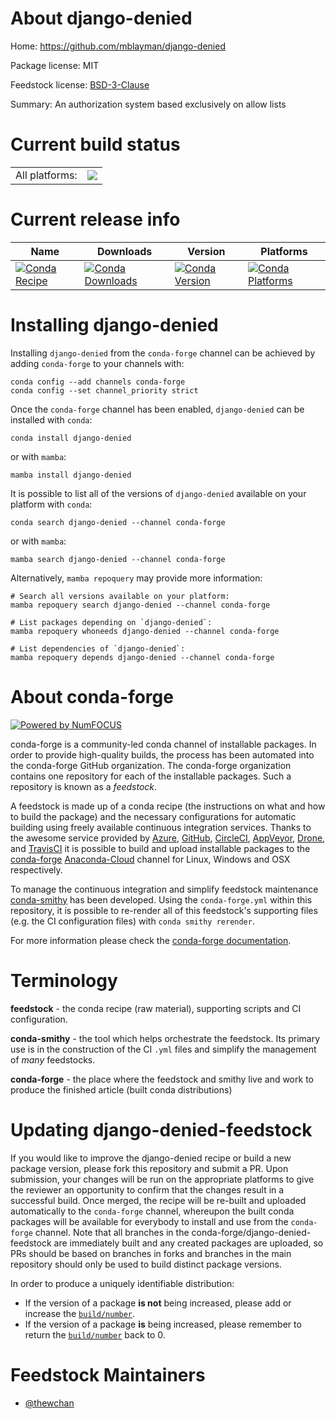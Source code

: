 About django-denied
===================

Home: https://github.com/mblayman/django-denied

Package license: MIT

Feedstock license: [BSD-3-Clause](https://github.com/conda-forge/django-denied-feedstock/blob/main/LICENSE.txt)

Summary: An authorization system based exclusively on allow lists

Current build status
====================


<table><tr><td>All platforms:</td>
    <td>
      <a href="https://dev.azure.com/conda-forge/feedstock-builds/_build/latest?definitionId=17037&branchName=main">
        <img src="https://dev.azure.com/conda-forge/feedstock-builds/_apis/build/status/django-denied-feedstock?branchName=main">
      </a>
    </td>
  </tr>
</table>

Current release info
====================

| Name | Downloads | Version | Platforms |
| --- | --- | --- | --- |
| [![Conda Recipe](https://img.shields.io/badge/recipe-django--denied-green.svg)](https://anaconda.org/conda-forge/django-denied) | [![Conda Downloads](https://img.shields.io/conda/dn/conda-forge/django-denied.svg)](https://anaconda.org/conda-forge/django-denied) | [![Conda Version](https://img.shields.io/conda/vn/conda-forge/django-denied.svg)](https://anaconda.org/conda-forge/django-denied) | [![Conda Platforms](https://img.shields.io/conda/pn/conda-forge/django-denied.svg)](https://anaconda.org/conda-forge/django-denied) |

Installing django-denied
========================

Installing `django-denied` from the `conda-forge` channel can be achieved by adding `conda-forge` to your channels with:

```
conda config --add channels conda-forge
conda config --set channel_priority strict
```

Once the `conda-forge` channel has been enabled, `django-denied` can be installed with `conda`:

```
conda install django-denied
```

or with `mamba`:

```
mamba install django-denied
```

It is possible to list all of the versions of `django-denied` available on your platform with `conda`:

```
conda search django-denied --channel conda-forge
```

or with `mamba`:

```
mamba search django-denied --channel conda-forge
```

Alternatively, `mamba repoquery` may provide more information:

```
# Search all versions available on your platform:
mamba repoquery search django-denied --channel conda-forge

# List packages depending on `django-denied`:
mamba repoquery whoneeds django-denied --channel conda-forge

# List dependencies of `django-denied`:
mamba repoquery depends django-denied --channel conda-forge
```


About conda-forge
=================

[![Powered by
NumFOCUS](https://img.shields.io/badge/powered%20by-NumFOCUS-orange.svg?style=flat&colorA=E1523D&colorB=007D8A)](https://numfocus.org)

conda-forge is a community-led conda channel of installable packages.
In order to provide high-quality builds, the process has been automated into the
conda-forge GitHub organization. The conda-forge organization contains one repository
for each of the installable packages. Such a repository is known as a *feedstock*.

A feedstock is made up of a conda recipe (the instructions on what and how to build
the package) and the necessary configurations for automatic building using freely
available continuous integration services. Thanks to the awesome service provided by
[Azure](https://azure.microsoft.com/en-us/services/devops/), [GitHub](https://github.com/),
[CircleCI](https://circleci.com/), [AppVeyor](https://www.appveyor.com/),
[Drone](https://cloud.drone.io/welcome), and [TravisCI](https://travis-ci.com/)
it is possible to build and upload installable packages to the
[conda-forge](https://anaconda.org/conda-forge) [Anaconda-Cloud](https://anaconda.org/)
channel for Linux, Windows and OSX respectively.

To manage the continuous integration and simplify feedstock maintenance
[conda-smithy](https://github.com/conda-forge/conda-smithy) has been developed.
Using the ``conda-forge.yml`` within this repository, it is possible to re-render all of
this feedstock's supporting files (e.g. the CI configuration files) with ``conda smithy rerender``.

For more information please check the [conda-forge documentation](https://conda-forge.org/docs/).

Terminology
===========

**feedstock** - the conda recipe (raw material), supporting scripts and CI configuration.

**conda-smithy** - the tool which helps orchestrate the feedstock.
                   Its primary use is in the construction of the CI ``.yml`` files
                   and simplify the management of *many* feedstocks.

**conda-forge** - the place where the feedstock and smithy live and work to
                  produce the finished article (built conda distributions)


Updating django-denied-feedstock
================================

If you would like to improve the django-denied recipe or build a new
package version, please fork this repository and submit a PR. Upon submission,
your changes will be run on the appropriate platforms to give the reviewer an
opportunity to confirm that the changes result in a successful build. Once
merged, the recipe will be re-built and uploaded automatically to the
`conda-forge` channel, whereupon the built conda packages will be available for
everybody to install and use from the `conda-forge` channel.
Note that all branches in the conda-forge/django-denied-feedstock are
immediately built and any created packages are uploaded, so PRs should be based
on branches in forks and branches in the main repository should only be used to
build distinct package versions.

In order to produce a uniquely identifiable distribution:
 * If the version of a package **is not** being increased, please add or increase
   the [``build/number``](https://docs.conda.io/projects/conda-build/en/latest/resources/define-metadata.html#build-number-and-string).
 * If the version of a package **is** being increased, please remember to return
   the [``build/number``](https://docs.conda.io/projects/conda-build/en/latest/resources/define-metadata.html#build-number-and-string)
   back to 0.

Feedstock Maintainers
=====================

* [@thewchan](https://github.com/thewchan/)

